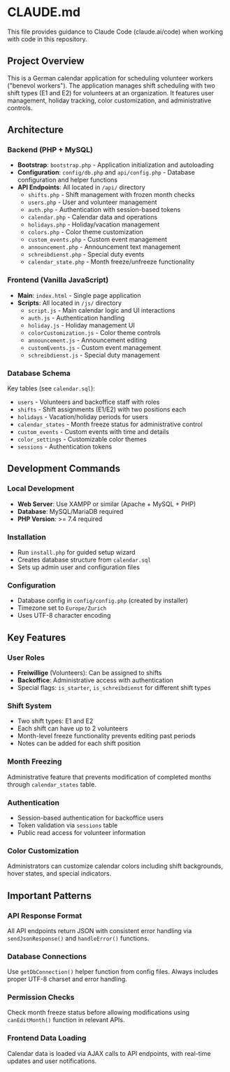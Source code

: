 # CLAUDE.md

This file provides guidance to Claude Code (claude.ai/code) when working with code in this repository.

## Project Overview

This is a German calendar application for scheduling volunteer workers ("benevol workers"). The application manages shift scheduling with two shift types (E1 and E2) for volunteers at an organization. It features user management, holiday tracking, color customization, and administrative controls.

## Architecture

### Backend (PHP + MySQL)
- **Bootstrap**: `bootstrap.php` - Application initialization and autoloading
- **Configuration**: `config/db.php` and `api/config.php` - Database configuration and helper functions
- **API Endpoints**: All located in `/api/` directory
  - `shifts.php` - Shift management with frozen month checks
  - `users.php` - User and volunteer management
  - `auth.php` - Authentication with session-based tokens
  - `calendar.php` - Calendar data and operations
  - `holidays.php` - Holiday/vacation management
  - `colors.php` - Color theme customization
  - `custom_events.php` - Custom event management
  - `announcement.php` - Announcement text management
  - `schreibdienst.php` - Special duty events
  - `calendar_state.php` - Month freeze/unfreeze functionality

### Frontend (Vanilla JavaScript)
- **Main**: `index.html` - Single page application
- **Scripts**: All located in `/js/` directory
  - `script.js` - Main calendar logic and UI interactions
  - `auth.js` - Authentication handling
  - `holiday.js` - Holiday management UI
  - `colorCustomization.js` - Color theme controls
  - `announcement.js` - Announcement editing
  - `customEvents.js` - Custom event management
  - `schreibdienst.js` - Special duty management

### Database Schema
Key tables (see `calendar.sql`):
- `users` - Volunteers and backoffice staff with roles
- `shifts` - Shift assignments (E1/E2) with two positions each
- `holidays` - Vacation/holiday periods for users
- `calendar_states` - Month freeze status for administrative control
- `custom_events` - Custom events with time and details
- `color_settings` - Customizable color themes
- `sessions` - Authentication tokens

## Development Commands

### Local Development
- **Web Server**: Use XAMPP or similar (Apache + MySQL + PHP)
- **Database**: MySQL/MariaDB required
- **PHP Version**: >= 7.4 required

### Installation
- Run `install.php` for guided setup wizard
- Creates database structure from `calendar.sql`
- Sets up admin user and configuration files

### Configuration
- Database config in `config/config.php` (created by installer)
- Timezone set to `Europe/Zurich`
- Uses UTF-8 character encoding

## Key Features

### User Roles
- **Freiwillige** (Volunteers): Can be assigned to shifts
- **Backoffice**: Administrative access with authentication
- Special flags: `is_starter`, `is_schreibdienst` for different shift types

### Shift System
- Two shift types: E1 and E2
- Each shift can have up to 2 volunteers
- Month-level freeze functionality prevents editing past periods
- Notes can be added for each shift position

### Month Freezing
Administrative feature that prevents modification of completed months through `calendar_states` table.

### Authentication
- Session-based authentication for backoffice users
- Token validation via `sessions` table
- Public read access for volunteer information

### Color Customization
Administrators can customize calendar colors including shift backgrounds, hover states, and special indicators.

## Important Patterns

### API Response Format
All API endpoints return JSON with consistent error handling via `sendJsonResponse()` and `handleError()` functions.

### Database Connections
Use `getDbConnection()` helper function from config files. Always includes proper UTF-8 charset and error handling.

### Permission Checks
Check month freeze status before allowing modifications using `canEditMonth()` function in relevant APIs.

### Frontend Data Loading
Calendar data is loaded via AJAX calls to API endpoints, with real-time updates and user notifications.